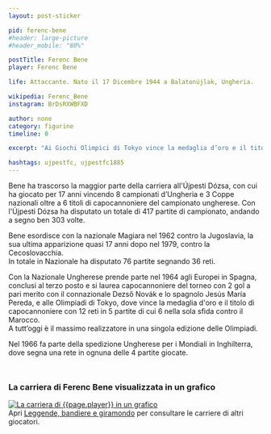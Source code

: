 ```yaml
---
layout: post-sticker

pid: ferenc-bene
#header: large-picture
#header_mobile: "80%"

postTitle: Ferenc Bene
player: Ferenc Bene

life: Attaccante. Nato il 17 Dicembre 1944 a Balatonújlak, Ungheria.

wikipedia: Ferenc_Bene
instagram: BrDsRXWBFXD

author: none
category: figurine
timeline: 0

excerpt: "Ai Giochi Olimpici di Tokyo vince la medaglia d’oro e il titolo di capocannoniere con 12 reti. A tutt’oggi è il massimo realizzatore in una singola edizione delle Olimpiadi."

hashtags: ujpestfc, ujpestfc1885
---
```

Bene ha trascorso la maggior parte della carriera all'Újpesti Dózsa, con cui ha giocato per 17 anni vincendo 8 campionati d’Ungheria e 3 Coppe nazionali oltre a 6 titoli di capocannoniere del campionato ungherese. Con l'Újpesti Dózsa ha disputato un totale di 417 partite di campionato, andando a segno ben 303 volte.

Bene esordisce con la nazionale Magiara nel 1962 contro la Jugoslavia, la sua ultima apparizione quasi 17 anni dopo nel 1979, contro la Cecoslovacchia.  
In totale in Nazionale ha disputato 76 partite segnando 36 reti.

Con la Nazionale Ungherese prende parte nel 1964 agli Europei in Spagna, conclusi al terzo posto e si laurea capocannoniere del torneo con 2 gol a pari merito con il connazionale Dezső Novák e lo spagnolo Jesús María Pereda, e alle Olimpiadi di Tokyo, dove vince la medaglia d'oro e il titolo di capocannoniere con 12 reti in 5 partite di cui 6 nella sola sfida contro il Marocco.  
A tutt’oggi è il massimo realizzatore in una singola edizione delle Olimpiadi.

Nel 1966 fa parte della spedizione Ungherese per i Mondiali in Inghilterra, dove segna una rete in ognuna delle 4 partite giocate.


<div style="margin-top: 50px;">
<h3>La carriera di Ferenc Bene visualizzata in un grafico</h3>
<a href="/leggende-bandiere-e-giramondo" title="La carriera di {{page.player}} visualizzata in un grafico"><img class="responsive-img w100 border" src="{{site.baseurl}}/assets/pics/careers/{{page.pid}}.png" alt="La carriera di {{page.player}} in un grafico"/></a>
</div>
Apri <a href="/leggende-bandiere-e-giramondo" title="La carriera di {{page.player}} visualizzata in un grafico">Leggende, bandiere e giramondo</a> per consultare le carriere di altri giocatori.
